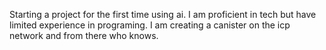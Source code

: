 Starting a project for the first time using ai. I am proficient in tech but have limited experience in programing. I am creating a canister on the icp network and from there who knows.
